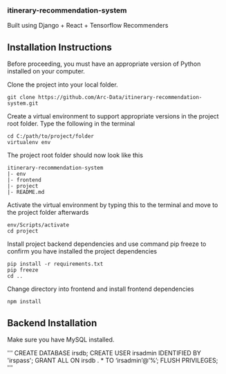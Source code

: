 ### itinerary-recommendation-system
Built using Django + React + Tensorflow Recommenders

## Installation Instructions ##

Before proceeding, you must have an appropriate version of Python installed on your computer.

Clone the project into your local folder.

```
git clone https://github.com/Arc-Data/itinerary-recommendation-system.git
```

Create a virtual environment to support appropriate versions in the project root folder.
Type the following in the terminal

```
cd C:/path/to/project/folder
virtualenv env
```

The project root folder should now look like this
```
itinerary-recommendation-system
|- env
|- frontend
|- project
|- README.md
```

Activate the virtual environment by typing this to the terminal and move to the project folder afterwards

```
env/Scripts/activate
cd project
```

Install project backend dependencies and use command pip freeze to confirm you have installed the project dependencies

```
pip install -r requirements.txt
pip freeze
cd ..
```

Change directory into frontend and install frontend dependencies

```
npm install 
```

## Backend Installation ##

Make sure you have MySQL installed.

'''
CREATE DATABASE irsdb;
CREATE USER irsadmin IDENTIFIED BY 'irspass';
GRANT ALL ON irsdb . * TO ‘irsadmin’@’%’;
FLUSH PRIVILEGES;
'''

